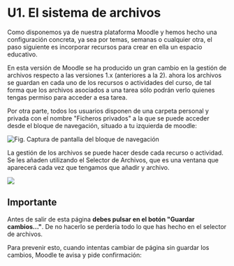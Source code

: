 
# U1. El sistema de archivos

Como disponemos ya de nuestra plataforma Moodle y hemos hecho una configuración concreta, ya sea por temas, semanas o cualquier otra, el paso siguiente es incorporar recursos para crear en ella un espacio educativo.

En esta versión de Moodle se ha producido un gran cambio en la gestión de archivos respecto a las versiones 1.x (anteriores a la 2). ahora los archivos se guardan en cada uno de los recursos o actividades del curso, de tal forma que los archivos asociados a una tarea sólo podrán verlo quienes tengas permiso para acceder a esa tarea.

Por otra parte, todos los usuarios disponen de una carpeta personal y privada con el nombre "Ficheros privados" a la que se puede acceder desde el bloque de navegación, situado a tu izquierda de moodle:

![Fig. Captura de pantalla del bloque de navegación](/assets/Selección_125.png)

La gestión de los archivos se puede hacer desde cada recurso o actividad. Se les añaden utilizando el Selector de Archivos, que es una ventana que aparecerá cada vez que tengamos que añadir y archivo. 

![](/assets/Selección_127.png)

## Importante

Antes de salir de esta página **debes pulsar en el botón "Guardar cambios..."**. De no hacerlo se perdería todo lo que has hecho en el selector de archivos.

Para prevenir esto, cuando intentas cambiar de página sin guardar los cambios, Moodle te avisa y pide confirmación: 

